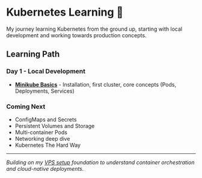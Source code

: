 # Kubernetes Learning 🚢

My journey learning Kubernetes from the ground up, starting with local development and working towards production concepts.

## Learning Path

### Day 1 - Local Development
- **[Minikube Basics](./01-minikube-basics.md)** - Installation, first cluster, core concepts (Pods, Deployments, Services)

### Coming Next
- ConfigMaps and Secrets
- Persistent Volumes and Storage
- Multi-container Pods
- Networking deep dive
- Kubernetes The Hard Way

---

*Building on my [VPS setup](../vps/) foundation to understand container orchestration and cloud-native deployments.*